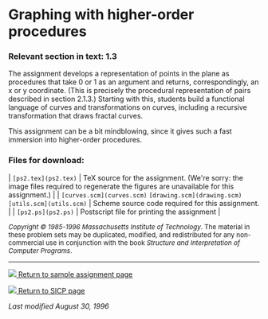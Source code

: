 # Graphing with higher-order procedures

### Relevant section in text: 1.3

The assignment develops a representation of points in the plane as procedures that take 0 or 1 as an argument and returns, correspondingly, an x or y coordinate. (This is precisely the procedural representation of pairs described in section 2.1.3.) Starting with this, students build a functional language of curves and transformations on curves, including a recursive transformation that draws fractal curves.

This assignment can be a bit mindblowing, since it gives such a fast immersion into higher-order procedures.

### Files for download:

| `[ps2.tex](ps2.tex)` | TeX source for the assignment. (We're sorry: the image files required to regenerate the figures are unavailable for this assignment.) |
| `[curves.scm](curves.scm)`
`[drawing.scm](drawing.scm)`
`[utils.scm](utils.scm)` | Scheme source code required for this assignment. |
| `[ps2.ps](ps2.ps)` | Postscript file for printing the assignment |

<font size="-1">_Copyright © 1985-1996 Massachusetts Institute of Technology_.
The material in these problem sets may be duplicated, modified, and redistributed for any non-commercial use in conjunction with the book _Structure and Interpretation of Computer Programs_.</font>

* * *

[![](../back.gif) Return to sample assignment page](../../psets)

[![](../back.gif) Return to SICP page](/sicp)

_Last modified August 30, 1996_